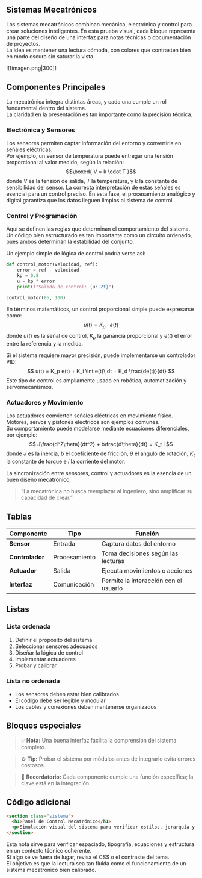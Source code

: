 

## Sistemas Mecatrónicos
Los sistemas mecatrónicos combinan mecánica, electrónica y control para crear soluciones inteligentes. En esta prueba visual, cada bloque representa una parte del diseño de una interfaz para notas técnicas o documentación de proyectos.  
La idea es mantener una lectura cómoda, con colores que contrasten bien en modo oscuro sin saturar la vista.  

![[imagen.png|300]]

## Componentes Principales
La mecatrónica integra distintas áreas, y cada una cumple un rol fundamental dentro del sistema.  
La claridad en la presentación es tan importante como la precisión técnica.
### Electrónica y Sensores
Los sensores permiten captar información del entorno y convertirla en señales eléctricas.  
Por ejemplo, un sensor de temperatura puede entregar una tensión proporcional al valor medido, según la relación:  
$$\boxed{ V = k \cdot T }$$
donde $V$ es la tensión de salida, $T$ la temperatura, y $k$ la constante de sensibilidad del sensor. La correcta interpretación de estas señales es esencial para un control preciso.  En esta fase, el procesamiento analógico y digital garantiza que los datos lleguen limpios al sistema de control.

### Control y Programación
Aquí se definen las reglas que determinan el comportamiento del sistema.  
Un código bien estructurado es tan importante como un circuito ordenado, pues ambos determinan la estabilidad del conjunto.

Un ejemplo simple de lógica de control podría verse así:

~~~python
def control_motor(velocidad, ref):
    error = ref - velocidad
    kp = 0.8
    u = kp * error
    print(f"Salida de control: {u:.2f}")

control_motor(85, 100)
~~~

En términos matemáticos, un control proporcional simple puede expresarse como:  
$$ u(t) = K_p \cdot e(t) $$
donde $u(t)$ es la señal de control, $K_p$ la ganancia proporcional y $e(t)$ el error entre la referencia y la medida.

Si el sistema requiere mayor precisión, puede implementarse un controlador PID:  
$$ u(t) = K_p e(t) + K_i \int e(t)\,dt + K_d \frac{de(t)}{dt} $$
Este tipo de control es ampliamente usado en robótica, automatización y servomecanismos.

### Actuadores y Movimiento
Los actuadores convierten señales eléctricas en movimiento físico.  
Motores, servos y pistones eléctricos son ejemplos comunes.  
Su comportamiento puede modelarse mediante ecuaciones diferenciales, por ejemplo:  
$$ J\frac{d^2\theta}{dt^2} + b\frac{d\theta}{dt} = K_t i $$
donde $J$ es la inercia, $b$ el coeficiente de fricción, $\theta$ el ángulo de rotación, $K_t$ la constante de torque e $i$ la corriente del motor.

La sincronización entre sensores, control y actuadores es la esencia de un buen diseño mecatrónico.

> “La mecatrónica no busca reemplazar al ingeniero, sino amplificar su capacidad de crear.”
> 

## Tablas
| Componente      | Tipo          | Función                               |
| --------------- | ------------- | ------------------------------------- |
| **Sensor**      | Entrada       | Captura datos del entorno             |
| **Controlador** | Procesamiento | Toma decisiones según las lecturas    |
| **Actuador**    | Salida        | Ejecuta movimientos o acciones        |
| **Interfaz**    | Comunicación  | Permite la interacción con el usuario |

## Listas

### Lista ordenada
1. Definir el propósito del sistema  
2. Seleccionar sensores adecuados  
3. Diseñar la lógica de control  
4. Implementar actuadores  
5. Probar y calibrar  

### Lista no ordenada
- Los sensores deben estar bien calibrados  
- El código debe ser legible y modular  
- Los cables y conexiones deben mantenerse organizados  

## Bloques especiales

> 💡 **Nota:** Una buena interfaz facilita la comprensión del sistema completo.  

> ⚙️ **Tip:** Probar el sistema por módulos antes de integrarlo evita errores costosos.  

> 🧩 **Recordatorio:** Cada componente cumple una función específica; la clave está en la integración.  

## Código adicional
~~~html
<section class="sistema">
  <h1>Panel de Control Mecatrónico</h1>
  <p>Simulación visual del sistema para verificar estilos, jerarquía y fórmulas renderizadas con MathJax.</p>
</section>
~~~

Esta nota sirve para verificar espaciado, tipografía, ecuaciones y estructura en un contexto técnico coherente.  
Si algo se ve fuera de lugar, revisa el CSS o el contraste del tema.  
El objetivo es que la lectura sea tan fluida como el funcionamiento de un sistema mecatrónico bien calibrado.
